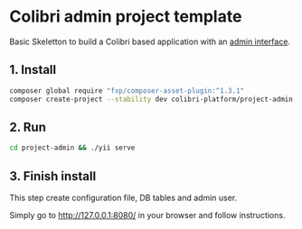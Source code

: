 # Colibri admin project template

Basic Skeletton to build a Colibri based application with an [admin interface](https://github.com/ColibriPlatform/admin).

## 1. Install

```bash
composer global require "fxp/composer-asset-plugin:^1.3.1"
composer create-project --stability dev colibri-platform/project-admin
```

## 2. Run

```bash
cd project-admin && ./yii serve
```

## 3. Finish install

This step create configuration file, DB tables and admin user.

Simply go to http://127.0.0.1:8080/ in your browser and follow instructions.